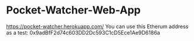 # Pocket-Watcher-Web-App

https://pocket-watcher.herokuapp.com/
You can use this Etherum address as a test: 0x9adBfF2d74c603DD2Dc593C1cD5Ece1Ae9D6186a
